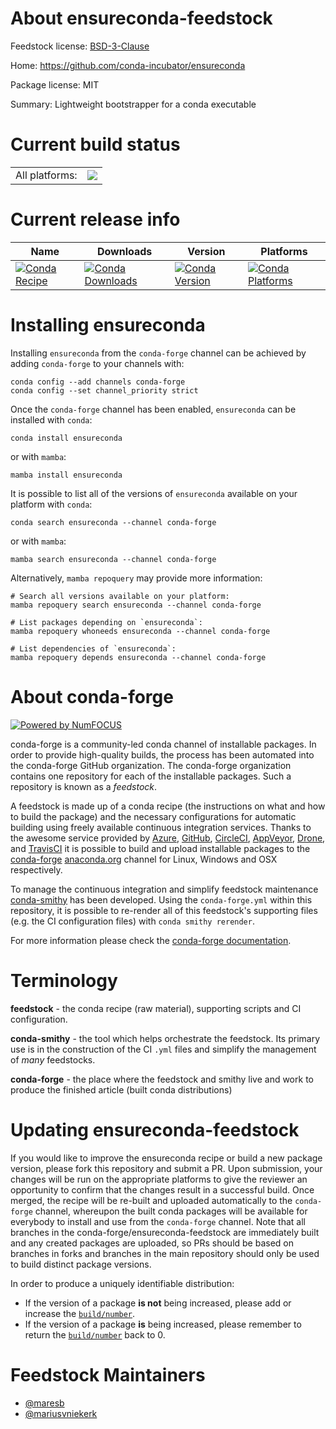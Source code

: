 About ensureconda-feedstock
===========================

Feedstock license: [BSD-3-Clause](https://github.com/conda-forge/ensureconda-feedstock/blob/main/LICENSE.txt)

Home: https://github.com/conda-incubator/ensureconda

Package license: MIT

Summary: Lightweight bootstrapper for a conda executable

Current build status
====================


<table><tr><td>All platforms:</td>
    <td>
      <a href="https://dev.azure.com/conda-forge/feedstock-builds/_build/latest?definitionId=10781&branchName=main">
        <img src="https://dev.azure.com/conda-forge/feedstock-builds/_apis/build/status/ensureconda-feedstock?branchName=main">
      </a>
    </td>
  </tr>
</table>

Current release info
====================

| Name | Downloads | Version | Platforms |
| --- | --- | --- | --- |
| [![Conda Recipe](https://img.shields.io/badge/recipe-ensureconda-green.svg)](https://anaconda.org/conda-forge/ensureconda) | [![Conda Downloads](https://img.shields.io/conda/dn/conda-forge/ensureconda.svg)](https://anaconda.org/conda-forge/ensureconda) | [![Conda Version](https://img.shields.io/conda/vn/conda-forge/ensureconda.svg)](https://anaconda.org/conda-forge/ensureconda) | [![Conda Platforms](https://img.shields.io/conda/pn/conda-forge/ensureconda.svg)](https://anaconda.org/conda-forge/ensureconda) |

Installing ensureconda
======================

Installing `ensureconda` from the `conda-forge` channel can be achieved by adding `conda-forge` to your channels with:

```
conda config --add channels conda-forge
conda config --set channel_priority strict
```

Once the `conda-forge` channel has been enabled, `ensureconda` can be installed with `conda`:

```
conda install ensureconda
```

or with `mamba`:

```
mamba install ensureconda
```

It is possible to list all of the versions of `ensureconda` available on your platform with `conda`:

```
conda search ensureconda --channel conda-forge
```

or with `mamba`:

```
mamba search ensureconda --channel conda-forge
```

Alternatively, `mamba repoquery` may provide more information:

```
# Search all versions available on your platform:
mamba repoquery search ensureconda --channel conda-forge

# List packages depending on `ensureconda`:
mamba repoquery whoneeds ensureconda --channel conda-forge

# List dependencies of `ensureconda`:
mamba repoquery depends ensureconda --channel conda-forge
```


About conda-forge
=================

[![Powered by
NumFOCUS](https://img.shields.io/badge/powered%20by-NumFOCUS-orange.svg?style=flat&colorA=E1523D&colorB=007D8A)](https://numfocus.org)

conda-forge is a community-led conda channel of installable packages.
In order to provide high-quality builds, the process has been automated into the
conda-forge GitHub organization. The conda-forge organization contains one repository
for each of the installable packages. Such a repository is known as a *feedstock*.

A feedstock is made up of a conda recipe (the instructions on what and how to build
the package) and the necessary configurations for automatic building using freely
available continuous integration services. Thanks to the awesome service provided by
[Azure](https://azure.microsoft.com/en-us/services/devops/), [GitHub](https://github.com/),
[CircleCI](https://circleci.com/), [AppVeyor](https://www.appveyor.com/),
[Drone](https://cloud.drone.io/welcome), and [TravisCI](https://travis-ci.com/)
it is possible to build and upload installable packages to the
[conda-forge](https://anaconda.org/conda-forge) [anaconda.org](https://anaconda.org/)
channel for Linux, Windows and OSX respectively.

To manage the continuous integration and simplify feedstock maintenance
[conda-smithy](https://github.com/conda-forge/conda-smithy) has been developed.
Using the ``conda-forge.yml`` within this repository, it is possible to re-render all of
this feedstock's supporting files (e.g. the CI configuration files) with ``conda smithy rerender``.

For more information please check the [conda-forge documentation](https://conda-forge.org/docs/).

Terminology
===========

**feedstock** - the conda recipe (raw material), supporting scripts and CI configuration.

**conda-smithy** - the tool which helps orchestrate the feedstock.
                   Its primary use is in the construction of the CI ``.yml`` files
                   and simplify the management of *many* feedstocks.

**conda-forge** - the place where the feedstock and smithy live and work to
                  produce the finished article (built conda distributions)


Updating ensureconda-feedstock
==============================

If you would like to improve the ensureconda recipe or build a new
package version, please fork this repository and submit a PR. Upon submission,
your changes will be run on the appropriate platforms to give the reviewer an
opportunity to confirm that the changes result in a successful build. Once
merged, the recipe will be re-built and uploaded automatically to the
`conda-forge` channel, whereupon the built conda packages will be available for
everybody to install and use from the `conda-forge` channel.
Note that all branches in the conda-forge/ensureconda-feedstock are
immediately built and any created packages are uploaded, so PRs should be based
on branches in forks and branches in the main repository should only be used to
build distinct package versions.

In order to produce a uniquely identifiable distribution:
 * If the version of a package **is not** being increased, please add or increase
   the [``build/number``](https://docs.conda.io/projects/conda-build/en/latest/resources/define-metadata.html#build-number-and-string).
 * If the version of a package **is** being increased, please remember to return
   the [``build/number``](https://docs.conda.io/projects/conda-build/en/latest/resources/define-metadata.html#build-number-and-string)
   back to 0.

Feedstock Maintainers
=====================

* [@maresb](https://github.com/maresb/)
* [@mariusvniekerk](https://github.com/mariusvniekerk/)

